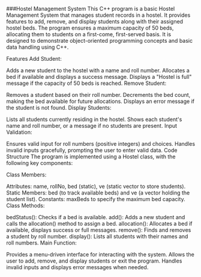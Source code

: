###Hostel Management System
This C++ program is a basic Hostel Management System that manages student records in a hostel. It provides features to add, remove, and display students along with their assigned hostel beds. The program ensures a maximum capacity of 50 beds, allocating them to students on a first-come, first-served basis. It is designed to demonstrate object-oriented programming concepts and basic data handling using C++.

Features
Add Student:

Adds a new student to the hostel with a name and roll number.
Allocates a bed if available and displays a success message.
Displays a "Hostel is full" message if the capacity of 50 beds is reached.
Remove Student:

Removes a student based on their roll number.
Decrements the bed count, making the bed available for future allocations.
Displays an error message if the student is not found.
Display Students:

Lists all students currently residing in the hostel.
Shows each student's name and roll number, or a message if no students are present.
Input Validation:

Ensures valid input for roll numbers (positive integers) and choices.
Handles invalid inputs gracefully, prompting the user to enter valid data.
Code Structure
The program is implemented using a Hostel class, with the following key components:

Class Members:

Attributes: name, rollNo, bed (static), ve (static vector to store students).
Static Members: bed (to track available beds) and ve (a vector holding the student list).
Constants: maxBeds to specify the maximum bed capacity.
Class Methods:

bedStatus(): Checks if a bed is available.
add(): Adds a new student and calls the allocation() method to assign a bed.
allocation(): Allocates a bed if available, displays success or full messages.
remove(): Finds and removes a student by roll number.
display(): Lists all students with their names and roll numbers.
Main Function:

Provides a menu-driven interface for interacting with the system.
Allows the user to add, remove, and display students or exit the program.
Handles invalid inputs and displays error messages when needed.